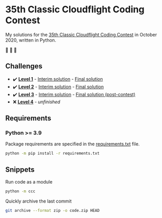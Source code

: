 # 35th Classic Cloudflight Coding Contest

My solutions for the [35th Classic Cloudflight Coding Contest](https://codingcontest.org/) in October 2020, written in Python.

:goat: :goat: :goat:

## Challenges

- :heavy_check_mark: **[Level 1](data/Level%201.pdf)** - [Interim solution](/../level1/ccc/contest.py) - [Final solution](/../level1-refresh/ccc/contest.py)
- :heavy_check_mark: **[Level 2](data/Level%202.pdf)** - [Interim solution](/../level2/ccc/contest.py) - [Final solution](/../level2-refresh/ccc/contest.py)
- :heavy_check_mark: **[Level 3](data/Level%203.pdf)** - [Interim solution](/../level3/ccc/contest.py) - [Final solution (post-contest)](/../level3-refresh/ccc/contest.py)
- :x: **[Level 4](data/Level%204.pdf)** - *unfinished*

## Requirements

### Python >= 3.9

Package requirements are specified in the [requirements.txt](requirements.txt) file.

```sh
python -m pip install -r requirements.txt
```

## Snippets

Run code as a module

```sh
python -m ccc
```

Quickly archive the last commit

```sh
git archive --format zip -o code.zip HEAD
```
